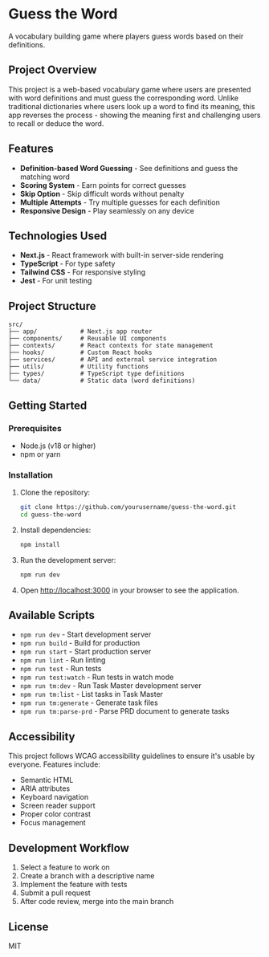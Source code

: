 # Guess the Word

A vocabulary building game where players guess words based on their definitions.

## Project Overview

This project is a web-based vocabulary game where users are presented with word definitions and must guess the corresponding word. Unlike traditional dictionaries where users look up a word to find its meaning, this app reverses the process - showing the meaning first and challenging users to recall or deduce the word.

## Features

- **Definition-based Word Guessing** - See definitions and guess the matching word
- **Scoring System** - Earn points for correct guesses
- **Skip Option** - Skip difficult words without penalty
- **Multiple Attempts** - Try multiple guesses for each definition
- **Responsive Design** - Play seamlessly on any device

## Technologies Used

- **Next.js** - React framework with built-in server-side rendering
- **TypeScript** - For type safety
- **Tailwind CSS** - For responsive styling
- **Jest** - For unit testing

## Project Structure

```
src/
├── app/            # Next.js app router
├── components/     # Reusable UI components
├── contexts/       # React contexts for state management
├── hooks/          # Custom React hooks
├── services/       # API and external service integration
├── utils/          # Utility functions
├── types/          # TypeScript type definitions
└── data/           # Static data (word definitions)
```

## Getting Started

### Prerequisites

- Node.js (v18 or higher)
- npm or yarn

### Installation

1. Clone the repository:
   ```bash
   git clone https://github.com/yourusername/guess-the-word.git
   cd guess-the-word
   ```

2. Install dependencies:
   ```bash
   npm install
   ```

3. Run the development server:
   ```bash
   npm run dev
   ```

4. Open [http://localhost:3000](http://localhost:3000) in your browser to see the application.

## Available Scripts

- `npm run dev` - Start development server
- `npm run build` - Build for production
- `npm run start` - Start production server
- `npm run lint` - Run linting
- `npm run test` - Run tests
- `npm run test:watch` - Run tests in watch mode
- `npm run tm:dev` - Run Task Master development server
- `npm run tm:list` - List tasks in Task Master
- `npm run tm:generate` - Generate task files
- `npm run tm:parse-prd` - Parse PRD document to generate tasks

## Accessibility

This project follows WCAG accessibility guidelines to ensure it's usable by everyone. Features include:

- Semantic HTML
- ARIA attributes
- Keyboard navigation
- Screen reader support
- Proper color contrast
- Focus management

## Development Workflow

1. Select a feature to work on
2. Create a branch with a descriptive name
3. Implement the feature with tests
4. Submit a pull request
5. After code review, merge into the main branch

## License

MIT
